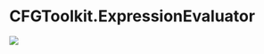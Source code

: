 # CFGToolkit.ExpressionEvaluator

[<img src="https://img.shields.io/nuget/vpre/CFGToolkit.ExpressionEvaluator.svg">]( https://www.nuget.org/packages/CFGToolkit.ExpressionEvaluator)
